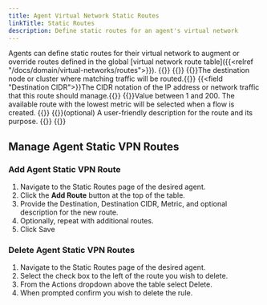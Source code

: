 ```yaml
---
title: Agent Virtual Network Static Routes
linkTitle: Static Routes
description: Define static routes for an agent's virtual network
---
```

Agents can define static routes for their virtual network to augment or override routes defined in the global [virtual network route table]({{<relref "/docs/domain/virtual-networks/routes">}}). 
{{<tgimg src="agent-static-route.png" width="90%">}}
{{<fields>}}
{{<field Destination>}}The destination node or cluster where matching traffic will be routed.{{</field>}}
{{<field "Destination CIDR">}}The CIDR notation of the IP address or network traffic that this route should manage.{{</field>}}
{{<field Metric>}}Value between 1 and 200. The available route with the lowest metric will be selected when a flow is created. {{</field>}}
{{<field Description>}}(optional) A user-friendly description for the route and its purpose. {{</field>}}
{{</fields>}}

## Manage Agent Static VPN Routes
### Add Agent Static VPN Route

1. Navigate to the Static Routes page of the desired agent.
1. Click the **Add Route** button at the top of the table.
1. Provide the Destination, Destination CIDR, Metric, and optional description for the new route.
1. Optionally, repeat with additional routes.
1. Click Save


### Delete Agent Static VPN Routes
1. Navigate to the Static Routes page of the desired agent.
1. Select the check box to the left of the route you wish to delete.
1. From the Actions dropdown above the table select Delete.
1. When prompted confirm you wish to delete the rule.
